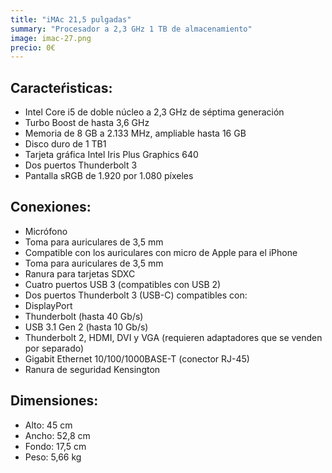```yaml
---
title: "iMAc 21,5 pulgadas"
summary: "Procesador a 2,3 GHz 1 TB de almacenamiento"
image: imac-27.png
precio: 0€
---
```


## Caracteŕisticas:

  - Intel Core i5 de doble núcleo a 2,3 GHz de séptima generación
  - Turbo Boost de hasta 3,6 GHz
  - Memoria de 8 GB a 2.133 MHz, ampliable hasta 16 GB
  - Disco duro de 1 TB1
  - Tarjeta gráfica Intel Iris Plus Graphics 640
  - Dos puertos Thunderbolt 3
  - Pantalla sRGB de 1.920 por 1.080 píxeles

## Conexiones:

  - Micrófono
  - Toma para auriculares de 3,5 mm
  - Compatible con los auriculares con micro de Apple para el iPhone
  - Toma para auriculares de 3,5 mm
  - Ranura para tarjetas SDXC
  - Cuatro puertos USB 3 (compatibles con USB 2)
  - Dos puertos Thunderbolt 3 (USB-C) compatibles con:
  - DisplayPort
  - Thunderbolt (hasta 40 Gb/s)
  - USB 3.1 Gen 2 (hasta 10 Gb/s)
  - Thunderbolt 2, HDMI, DVI y VGA (requieren adaptadores que se venden por separado)
  - Gigabit Ethernet 10/100/1000BASE-T (conector RJ-45)
  - Ranura de seguridad Kensington

## Dimensiones:

  - Alto: 45 cm
  - Ancho: 52,8 cm
  - Fondo: 17,5 cm
  - Peso: 5,66 kg
